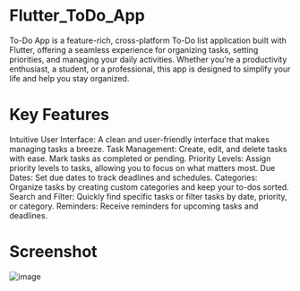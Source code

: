# Flutter_ToDo_App

To-Do App is a feature-rich, cross-platform To-Do list application built with Flutter, offering a seamless experience for organizing tasks, setting priorities, and managing your daily activities. Whether you're a productivity enthusiast, a student, or a professional, this app is designed to simplify your life and help you stay organized.

# Key Features
Intuitive User Interface: A clean and user-friendly interface that makes managing tasks a breeze.
Task Management: Create, edit, and delete tasks with ease. Mark tasks as completed or pending.
Priority Levels: Assign priority levels to tasks, allowing you to focus on what matters most.
Due Dates: Set due dates to track deadlines and schedules.
Categories: Organize tasks by creating custom categories and keep your to-dos sorted.
Search and Filter: Quickly find specific tasks or filter tasks by date, priority, or category.
Reminders: Receive reminders for upcoming tasks and deadlines.

# Screenshot
![image](https://github.com/saicharan21-dev/ToDo-App/assets/75615707/b5bce56e-f390-4d31-9a31-62c1daac28a1)



